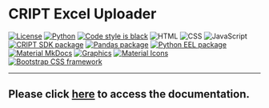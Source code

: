 # CRIPT Excel Uploader

<!-- shields.io -->

[![License](https://img.shields.io/github/license/C-Accel-CRIPT/cript-excel-uploader?style=flat-square)](https://github.com/C-Accel-CRIPT/cript-excel-uploader/blob/master/LICENSE)
[![Python](https://img.shields.io/badge/Language-Python%203.9+-blue?style=flat-square&logo=python)](https://www.python.org/)
[![Code style is black](https://img.shields.io/badge/Code%20Style-black-000000.svg?style=flat-square&logo=python)](https://github.com/psf/black)
![HTML](https://img.shields.io/badge/Language-HTML5-red?style=flat-square&logo=html5)
![CSS](https://img.shields.io/badge/Language-CSS-blue?style=flat-square&logo=css3)
![JavaScript](https://img.shields.io/badge/Language-JavaScript-yellow?style=flat-square&logo=javascript)
[![CRIPT SDK package](https://img.shields.io/badge/Dependencies-CRIPT%20SDK-blueviolet?style=flat-square&logo=python)](https://github.com/C-Accel-CRIPT/cript)
[![Pandas package](https://img.shields.io/badge/Dependencies-Pandas-blue?style=flat-square&logo=pandas)](https://pandas.pydata.org/pandas-docs/stable/index.html)
[![Python EEL package](https://img.shields.io/badge/Dependencies-Python%20EEL-blueviolet?style=flat-square&logo=python)](https://github.com/python-eel/Eel)
[![Material MkDocs](https://img.shields.io/badge/Docs-mkdocs--material-blueviolet?style=flat-square&logo=markdown)](https://squidfunk.github.io/mkdocs-material/)
[![Graphics](https://img.shields.io/badge/Graphics-undraw.co-blueviolet?style=flat-square)](https://undraw.co/)
[![Material Icons](https://img.shields.io/badge/Icons-Material%20Icons-brightgreen?style=flat-square&logo=materialdesignicons)](https://fonts.google.com/icons)
[![Bootstrap CSS framework](https://img.shields.io/badge/CSS%20Framework-Bootstrap-blueviolet?style=flat-square&logo=bootstrap)](https://getbootstrap.com/)

---
## Please click [here](https://C-Accel-CRIPT.github.io/cript-excel-uploader/) to access the documentation.
